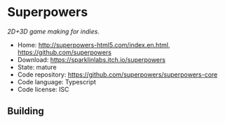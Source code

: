 # Superpowers

_2D+3D game making for indies._

- Home: http://superpowers-html5.com/index.en.html, https://github.com/superpowers
- Download: https://sparklinlabs.itch.io/superpowers
- State: mature
- Code repository: https://github.com/superpowers/superpowers-core
- Code language: Typescript
- Code license: ISC

## Building
